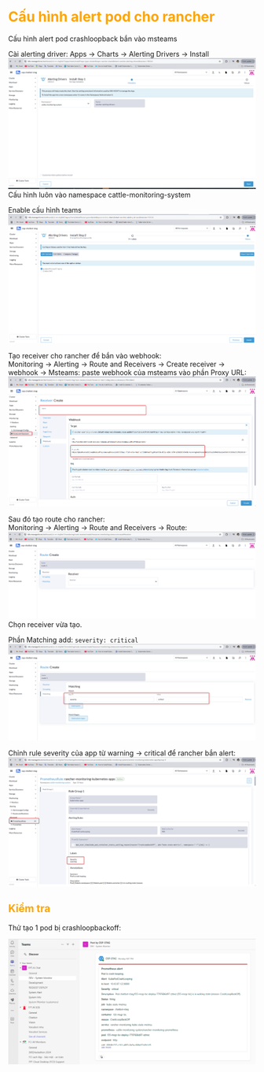 <h1 style="color:orange">Cấu hình alert pod cho rancher</h1>
Cấu hình alert pod crashloopback bắn vào msteams

Cài alerting driver: Apps -> Charts -> Alerting Drivers -> Install<br>
![alert-pod-rancher1](../img/alert-pod-rancher1.png)<br>
Cấu hình luôn vào namespace cattle-monitoring-system

Enable cấu hình teams<br>
![alert-pod-rancher2](../img/alert-pod-rancher2.png)<br>

Tạo receiver cho rancher để bắn vào webhook:<br>
Monitoring -> Alerting -> Route and Receivers -> Create receiver -> webhook -> Msteams: paste webhook của msteams vào phần Proxy URL:
![alert-pod-rancher3](../img/alert-pod-rancher3.png)<br>

Sau đó tạo route cho rancher:<br>
Monitoring -> Alerting -> Route and Receivers -> Route:<br>
![alert-pod-rancher4](../img/alert-pod-rancher4.png)<br>
Chọn receiver vừa tạo.

Phần Matching add: `severity: critical`<br>
![alert-pod-rancher5](../img/alert-pod-rancher5.png)<br>

Chỉnh rule severity của app từ warning -> critical để rancher bắn alert:<br>
![alert-pod-rancher6](../img/alert-pod-rancher6.png)<br>
<h2 style="color:orange">Kiểm tra</h2>
Thử tạo 1 pod bị crashloopbackoff:

![alert-pod-rancher7](../img/alert-pod-rancher7.png)<br>